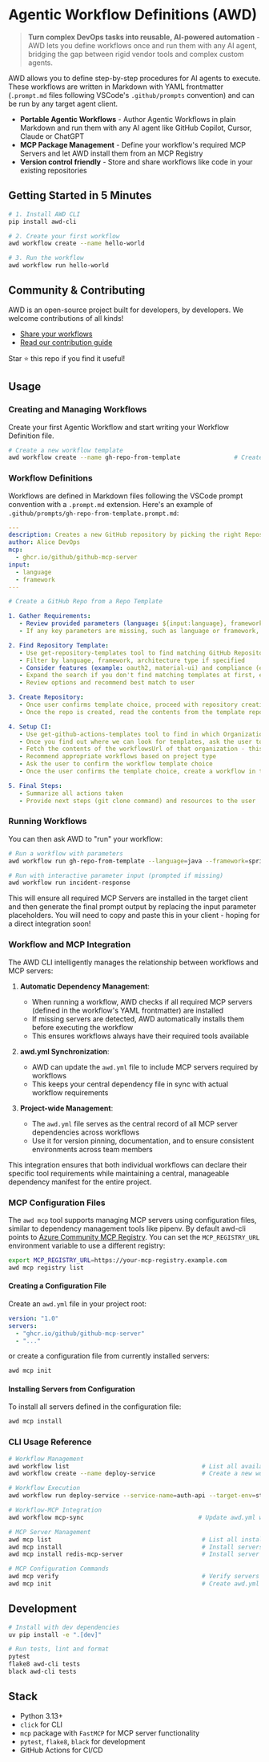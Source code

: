 # Agentic Workflow Definitions (AWD)

> **Turn complex DevOps tasks into reusable, AI-powered automation** - AWD lets you define workflows once and run them with any AI agent, bridging the gap between rigid vendor tools and complex custom agents.

AWD allows you to define step-by-step procedures for AI agents to execute. These workflows are written in Markdown with YAML frontmatter (`.prompt.md` files following VSCode's `.github/prompts` convention) and can be run by any target agent client.

- **Portable Agentic Workflows** - Author Agentic Workflows in plain Markdown and run them with any AI agent like GitHub Copilot, Cursor, Claude or ChatGPT
- **MCP Package Management** - Define your workflow's required MCP Servers and let AWD install them from an MCP Registry
- **Version control friendly** - Store and share workflows like code in your existing repositories

## Getting Started in 5 Minutes

```bash
# 1. Install AWD CLI
pip install awd-cli

# 2. Create your first workflow
awd workflow create --name hello-world

# 3. Run the workflow
awd workflow run hello-world
```

## Community & Contributing

AWD is an open-source project built for developers, by developers. We welcome contributions of all kinds!

- [Share your workflows](https://github.com/danielmeppiel/awd-cli/examples)
- [Read our contribution guide](CONTRIBUTING.md)

Star ⭐ this repo if you find it useful!

## Usage

### Creating and Managing Workflows

Create your first Agentic Workflow and start writing your Workflow Definition file.

```zsh
# Create a new workflow template
awd workflow create --name gh-repo-from-template               # Creates .github/prompts/gh-repo-from-template.prompt.md template
```

### Workflow Definitions

Workflows are defined in Markdown files following the VSCode prompt convention with a `.prompt.md` extension. Here's an example of `.github/prompts/gh-repo-from-template.prompt.md`:

```yaml 
---
description: Creates a new GitHub repository by picking the right Repository Template from a GitHub Org and sets up a CI workflow by also picking the right GitHub Actions template. 
author: Alice DevOps  
mcp:
  - ghcr.io/github/github-mcp-server
input:
  - language
  - framework
---

# Create a GitHub Repo from a Repo Template

1. Gather Requirements:
   - Review provided parameters (language: ${input:language}, framework: ${input:framework})
   - If any key parameters are missing, such as language or framework, ask the user for clarification

2. Find Repository Template:
   - Use get-repository-templates tool to find matching GitHub Repository templates
   - Filter by language, framework, architecture type if specified
   - Consider features (example: oauth2, material-ui) and compliance (example: soc2) if specified
   - Expand the search if you don't find matching templates at first, e.g. by removing filters - you must find a template. Do NEVER propose creating a repository without a template.
   - Review options and recommend best match to user

3. Create Repository:
   - Once user confirms template choice, proceed with repository creation using GitHub MCP Server tools
   - Once the repo is created, read the contents from the template repository and copy them to the new repository

4. Setup CI:
   - Use get-github-actions-templates tool to find in which Organizations we can look for approved GitHub Actions workflow templates
   - Once you find out where we can look for templates, ask the user to select the appropriate source Organization to look for those templates
   - Fetch the contents of the workflowsUrl of that organization - this is a folder containing all the approved CI GitHub Actions workflows
   - Recommend appropriate workflows based on project type
   - Ask the user to confirm the workflow template choice
   - Once the user confirms the template choice, create a workflow in the new repository by reading/fetching the template workflow contents and then pushing a new workflow file to the new repo created above. Use the GitHub MCP tools for this.

5. Final Steps:
   - Summarize all actions taken
   - Provide next steps (git clone command) and resources to the user
```

### Running Workflows

You can then ask AWD to "run" your workflow:

```zsh
# Run a workflow with parameters
awd workflow run gh-repo-from-template --language=java --framework=spring

# Run with interactive parameter input (prompted if missing)
awd workflow run incident-response
```

This will ensure all required MCP Servers are installed in the target client and then generate the final prompt output by replacing the input parameter placeholders. You will need to copy and paste this in your client - hoping for a direct integration soon!

### Workflow and MCP Integration

The AWD CLI intelligently manages the relationship between workflows and MCP servers:

1. **Automatic Dependency Management**:
   - When running a workflow, AWD checks if all required MCP servers (defined in the workflow's YAML frontmatter) are installed
   - If missing servers are detected, AWD automatically installs them before executing the workflow
   - This ensures workflows always have their required tools available

2. **awd.yml Synchronization**:
   - AWD can update the `awd.yml` file to include MCP servers required by workflows
   - This keeps your central dependency file in sync with actual workflow requirements

3. **Project-wide Management**:
   - The `awd.yml` file serves as the central record of all MCP server dependencies across workflows
   - Use it for version pinning, documentation, and to ensure consistent environments across team members

This integration ensures that both individual workflows can declare their specific tool requirements while maintaining a central, manageable dependency manifest for the entire project.

### MCP Configuration Files

The `awd mcp` tool supports managing MCP servers using configuration files, similar to dependency management tools like pipenv. By default awd-cli points to [Azure Community MCP Registry](https://demo.registry.azure-mcp.net). You can set the `MCP_REGISTRY_URL` environment variable to use a different registry:

```zsh
export MCP_REGISTRY_URL=https://your-mcp-registry.example.com
awd mcp registry list
```

#### Creating a Configuration File

Create an `awd.yml` file in your project root:

```yaml
version: "1.0"
servers:
  - "ghcr.io/github/github-mcp-server"
  - "..."
```

or create a configuration file from currently installed servers:

```bash
awd mcp init
```

#### Installing Servers from Configuration

To install all servers defined in the configuration file:

```bash
awd mcp install
```

### CLI Usage Reference

```zsh
# Workflow Management
awd workflow list                                     # List all available workflows
awd workflow create --name deploy-service             # Create a new workflow template

# Workflow Execution
awd workflow run deploy-service --service-name=auth-api --target-env=staging  # Run with parameters

# Workflow-MCP Integration
awd workflow mcp-sync                                # Update awd.yml with workflow dependencies

# MCP Server Management
awd mcp list                                          # List all installed MCP servers
awd mcp install                                       # Install servers from awd.yml
awd mcp install redis-mcp-server                      # Install server by name

# MCP Configuration Commands
awd mcp verify                                        # Verify servers in awd.yml are installed
awd mcp init                                          # Create awd.yml from installed client servers
```

## Development

```zsh
# Install with dev dependencies
uv pip install -e ".[dev]"

# Run tests, lint and format
pytest
flake8 awd-cli tests
black awd-cli tests
```

## Stack
- Python 3.13+
- `click` for CLI
- `mcp` package with `FastMCP` for MCP server functionality
- `pytest`, `flake8`, `black` for development
- GitHub Actions for CI/CD
